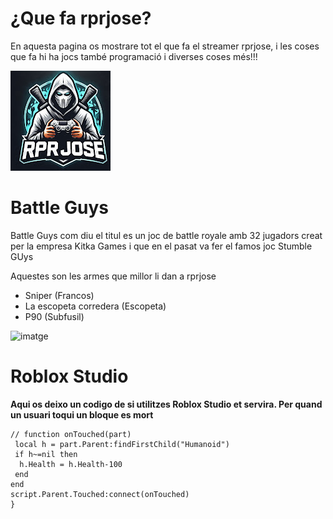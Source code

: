 # ¿Que fa rprjose?
En aquesta pagina os mostrare tot el que fa el streamer rprjose, i les coses que fa hi ha jocs també programació i diverses coses més!!!

![Imatge de rprjose](rprjose.jpeg)


# Battle Guys
Battle Guys com diu el titul es un joc de battle royale amb 32 jugadors creat per la empresa Kitka Games i que en el pasat va fer el famos joc Stumble GUys



Aquestes son les armes que millor li dan a rprjose
- Sniper (Francos)
- La escopeta corredera (Escopeta)
- P90 (Subfusil)

![imatge](https://github.com/user-attachments/assets/da96a58f-ab64-40db-b058-7b73d01cab9d)


# Roblox Studio
**Aqui os deixo un codigo de si utilitzes Roblox Studio et servira. Per quand un usuari toqui un bloque es mort**

```Script Roblox Studio
// function onTouched(part)
 local h = part.Parent:findFirstChild("Humanoid")
 if h~=nil then
  h.Health = h.Health-100
 end
end
script.Parent.Touched:connect(onTouched)
}
```
